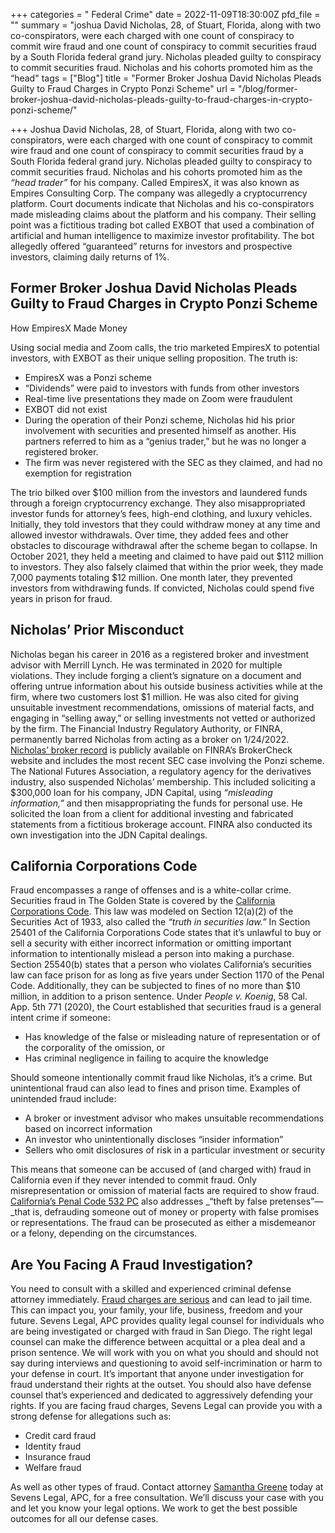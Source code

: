 +++
categories = " Federal Crime"
date = 2022-11-09T18:30:00Z
pfd_file = ""
summary = "joshua David Nicholas, 28, of Stuart, Florida, along with two co-conspirators, were each charged with one count of conspiracy to commit wire fraud and one count of conspiracy to commit securities fraud by a South Florida federal grand jury. Nicholas pleaded guilty to conspiracy to commit securities fraud. Nicholas and his cohorts promoted him as the “head"
tags = ["Blog"]
title = "Former Broker Joshua David Nicholas Pleads Guilty to Fraud Charges in Crypto Ponzi Scheme"
url = "/blog/former-broker-joshua-david-nicholas-pleads-guilty-to-fraud-charges-in-crypto-ponzi-scheme/"

+++
Joshua David Nicholas, 28, of Stuart, Florida, along with two co-conspirators, were each charged with one count of conspiracy to commit wire fraud and one count of conspiracy to commit securities fraud by a South Florida federal grand jury. Nicholas pleaded guilty to conspiracy to commit securities fraud. Nicholas and his cohorts promoted him as the _“head trader”_ for his company. Called EmpiresX, it was also known as Empires Consulting Corp. The company was allegedly a cryptocurrency platform. Court documents indicate that Nicholas and his co-conspirators made misleading claims about the platform and his company. Their selling point was a fictitious trading bot called EXBOT that used a combination of artificial and human intelligence to maximize investor profitability. The bot allegedly offered “guaranteed” returns for investors and prospective investors, claiming daily returns of 1%.

## Former Broker Joshua David Nicholas Pleads Guilty to Fraud Charges in Crypto Ponzi Scheme

How EmpiresX Made Money

Using social media and Zoom calls, the trio marketed EmpiresX to potential investors, with EXBOT as their unique selling proposition. The truth is:

* EmpiresX was a Ponzi scheme
* “Dividends” were paid to investors with funds from other investors
* Real-time live presentations they made on Zoom were fraudulent
* EXBOT did not exist
* During the operation of their Ponzi scheme, Nicholas hid his prior involvement with securities and presented himself as another. His partners referred to him as a “genius trader,” but he was no longer a registered broker.
* The firm was never registered with the SEC as they claimed, and had no exemption for registration

The trio bilked over $100 million from the investors and laundered funds through a foreign cryptocurrency exchange. They also misappropriated investor funds for attorney’s fees, high-end clothing, and luxury vehicles. Initially, they told investors that they could withdraw money at any time and allowed investor withdrawals. Over time, they added fees and other obstacles to discourage withdrawal after the scheme began to collapse. In October 2021, they held a meeting and claimed to have paid out $112 million to investors. They also falsely claimed that within the prior week, they made 7,000 payments totaling $12 million. One month later, they prevented investors from withdrawing funds. If convicted, Nicholas could spend five years in prison for fraud.

## Nicholas’ Prior Misconduct

Nicholas began his career in 2016 as a registered broker and investment advisor with Merrill Lynch. He was terminated in 2020 for multiple violations. They include forging a client’s signature on a document and offering untrue information about his outside business activities while at the firm, where two customers lost $1 million. He was also cited for giving unsuitable investment recommendations, omissions of material facts, and engaging in “selling away,” or selling investments not vetted or authorized by the firm. The Financial Industry Regulatory Authority, or FINRA, permanently barred Nicholas from acting as a broker on 1/24/2022. [Nicholas’ broker record](https://brokercheck.finra.org/individual/summary/6529944) is publicly available on FINRA’s BrokerCheck website and includes the most recent SEC case involving the Ponzi scheme. The National Futures Association, a regulatory agency for the derivatives industry, also suspended Nicholas’ membership. This included soliciting a $300,000 loan for his company, JDN Capital, using _“misleading information,”_ and then misappropriating the funds for personal use. He solicited the loan from a client for additional investing and fabricated statements from a fictitious brokerage account. FINRA also conducted its own investigation into the JDN Capital dealings.

## California Corporations Code

Fraud encompasses a range of offenses and is a white-collar crime. Securities fraud in The Golden State is covered by the [California Corporations Code](https://leginfo.legislature.ca.gov/faces/codes_displaySection.xhtml?lawCode=CORP&sectionNum=25401.). This law was modeled on Section 12(a)(2) of the Securities Act of 1933, also called the _“truth in securities law.”_ In Section 25401 of the California Corporations Code states that it’s unlawful to buy or sell a security with either incorrect information or omitting important information to intentionally mislead a person into making a purchase. Section 25540(b) states that a person who violates California’s securities law can face prison for as long as five years under Section 1170 of the Penal Code. Additionally, they can be subjected to fines of no more than $10 million, in addition to a prison sentence. Under _People v. Koenig_, 58 Cal. App. 5th 771 (2020), the Court established that securities fraud is a general intent crime if someone:

* Has knowledge of the false or misleading nature of representation or of the corporality of the omission, or
* Has criminal negligence in failing to acquire the knowledge

Should someone intentionally commit fraud like Nicholas, it’s a crime. But unintentional fraud can also lead to fines and prison time. Examples of unintended fraud include:

* A broker or investment advisor who makes unsuitable recommendations based on incorrect information
* An investor who unintentionally discloses “insider information”
* Sellers who omit disclosures of risk in a particular investment or security

This means that someone can be accused of (and charged with) fraud in California even if they never intended to commit fraud. Only misrepresentation or omission of material facts are required to show fraud. [California’s Penal Code 532 PC](https://leginfo.legislature.ca.gov/faces/codes_displaySection.xhtml?lawCode=PEN&sectionNum=532) also addresses _“theft by false pretenses”—_that is, defrauding someone out of money or property with false promises or representations. The fraud can be prosecuted as either a misdemeanor or a felony, depending on the circumstances.

## Are You Facing A Fraud Investigation?

You need to consult with a skilled and experienced criminal defense attorney immediately. [Fraud charges are serious](https://www.sevenslegal.com/san-diego-fraud-lawyer/) and can lead to jail time. This can impact you, your family, your life, business, freedom and your future. Sevens Legal, APC provides quality legal counsel for individuals who are being investigated or charged with fraud in San Diego. The right legal counsel can make the difference between acquittal or a plea deal and a prison sentence. We will work with you on what you should and should not say during interviews and questioning to avoid self-incrimination or harm to your defense in court. It’s important that anyone under investigation for fraud understand their rights at the outset. You should also have defense counsel that’s experienced and dedicated to aggressively defending your rights. If you are facing fraud charges, Sevens Legal can provide you with a strong defense for allegations such as:

* Credit card fraud
* Identity fraud
* Insurance fraud
* Welfare fraud

As well as other types of fraud. Contact attorney [Samantha Greene](https://www.sevenslegal.com/samantha-greene/) today at Sevens Legal, APC, for a free consultation. We’ll discuss your case with you and let you know your legal options. We work to get the best possible outcomes for all our defense cases.